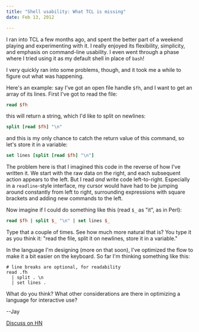 ```yaml
---
title: "Shell usability: What TCL is missing"
date: Feb 13, 2012

---
```


I ran into TCL a few months ago, and spent the better part of a weekend playing and experimenting with it.  I really enjoyed its flexibility, simplicity, and emphasis on command-line usability.  I even went through a phase where I tried using it as my default shell in place of `bash`!

I very quickly ran into some problems, though, and it took me a while to figure out what was happening.

<!--fold-->

Here's an example: say I've got an open file handle `$fh`, and I want to get an array of its lines.  First I've got to read the file:

``` tcl
read $fh
```

this will return a string, which I'd like to split on newlines:

``` tcl
split [read $fh] "\n"
```

and this is my only chance to catch the return value of this command, so let's store it in a variable:

``` tcl
set lines [split [read $fh] "\n"]
```

The problem here is that I imagined this code in the reverse of how I've written it.  We start with the raw data on the right, and each subsequent action appears to the left.  But I read *and* write code left-to-right.  Especially in a `readline`-style interface, my cursor would have had to be jumping around constantly from left to right, surrounding expressions with square brackets and adding new commands to the left.

Now imagine if I could do something like this (read `$_` as "it", as in Perl):

``` tcl
read $fh | split $_ "\n" | set lines $_
```

Type that a couple of times.  See how much more natural that is?  You type it as you think it: "read the file, split it on newlines, store it in a variable."

In the language I'm designing (more on that soon), I've optimized the flow to make it a bit easier on the keyboard.  So far I'm thinking something like this:

```
# line breaks are optional, for readability
read .fh
  | split . \n
  | set lines .
```

What do you think?  What other considerations are there in optimizing a language for interactive use?

--Jay

[Discuss on HN][hn]

[hn]: http://news.ycombinator.com/item?id=3586335

